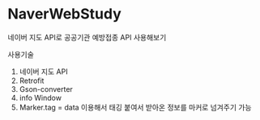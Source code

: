 # NaverWebStudy

네이버 지도 API로 공공기관 예방접종 API 사용해보기


사용기술
1. 네이버 지도 API
2. Retrofit
3. Gson-converter
4. info Window
5. Marker.tag = data 이용해서 태깅 붙여서 받아온 정보를 마커로 넘겨주기 가능
